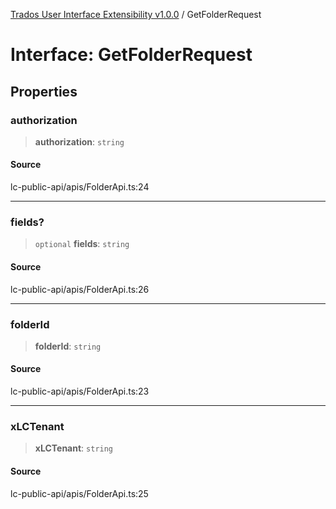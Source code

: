 [Trados User Interface Extensibility v1.0.0](../wiki/globals) / GetFolderRequest

# Interface: GetFolderRequest

## Properties

### authorization

> **authorization**: `string`

#### Source

lc-public-api/apis/FolderApi.ts:24

***

### fields?

> `optional` **fields**: `string`

#### Source

lc-public-api/apis/FolderApi.ts:26

***

### folderId

> **folderId**: `string`

#### Source

lc-public-api/apis/FolderApi.ts:23

***

### xLCTenant

> **xLCTenant**: `string`

#### Source

lc-public-api/apis/FolderApi.ts:25
